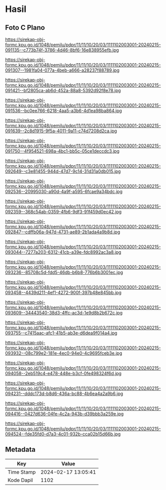 # Hasil

## Foto C Plano

https://sirekap-obj-formc.kpu.go.id/1048/pemilu/pdpr/11/11/10/20/03/1111102003001-20240215-091135--c773b74f-3786-4d46-8bf6-16e838955efb.jpg

https://sirekap-obj-formc.kpu.go.id/1048/pemilu/pdpr/11/11/10/20/03/1111102003001-20240215-091307--1981fa04-077a-4beb-a666-a28237f88789.jpg

https://sirekap-obj-formc.kpu.go.id/1048/pemilu/pdpr/11/11/10/20/03/1111102003001-20240215-091421--bf2805ca-ab6d-452a-88a8-5392d92f8e78.jpg

https://sirekap-obj-formc.kpu.go.id/1048/pemilu/pdpr/11/11/10/20/03/1111102003001-20240215-091536--bc0ee766-6218-4aa5-a3b6-4d1ea98ba864.jpg

https://sirekap-obj-formc.kpu.go.id/1048/pemilu/pdpr/11/11/10/20/03/1111102003001-20240215-091639--2c8d1915-9f5a-4011-9a11-c74d7208d2ca.jpg

https://sirekap-obj-formc.kpu.go.id/1048/pemilu/pdpr/11/11/10/20/03/1111102003001-20240215-091750--4f954521-698a-4bc1-bb5c-05ce1deccdc3.jpg

https://sirekap-obj-formc.kpu.go.id/1048/pemilu/pdpr/11/11/10/20/03/1111102003001-20240215-092649--c3e81455-944d-47d7-9c14-31d31a0db015.jpg

https://sirekap-obj-formc.kpu.go.id/1048/pemilu/pdpr/11/11/10/20/03/1111102003001-20240215-092536--20995030-a90d-4a9f-a595-6fcae9a34bdc.jpg

https://sirekap-obj-formc.kpu.go.id/1048/pemilu/pdpr/11/11/10/20/03/1111102003001-20240215-092359--368c54ab-0359-4fb6-9df3-91f459d0ec42.jpg

https://sirekap-obj-formc.kpu.go.id/1048/pemilu/pdpr/11/11/10/20/03/1111102003001-20240215-092847--cdffb06a-947d-4731-ae89-2b1ada4a9b8d.jpg

https://sirekap-obj-formc.kpu.go.id/1048/pemilu/pdpr/11/11/10/20/03/1111102003001-20240215-093044--7277a203-6312-41cb-a39e-fdc8992ac3a8.jpg

https://sirekap-obj-formc.kpu.go.id/1048/pemilu/pdpr/11/11/10/20/03/1111102003001-20240215-093236--85708c5d-fdd5-46db-b6b8-776b6b3001ec.jpg

https://sirekap-obj-formc.kpu.go.id/1048/pemilu/pdpr/11/11/10/20/03/1111102003001-20240215-093458--4439d211-4ef1-4272-900f-397b48e845bb.jpg

https://sirekap-obj-formc.kpu.go.id/1048/pemilu/pdpr/11/11/10/20/03/1111102003001-20240215-093609--34443540-38d3-4ffc-ac3d-1e9d8b2b672c.jpg

https://sirekap-obj-formc.kpu.go.id/1048/pemilu/pdpr/11/11/10/20/03/1111102003001-20240215-093755--c7415aac-afc1-41b5-ab3e-d6dea9f014a4.jpg

https://sirekap-obj-formc.kpu.go.id/1048/pemilu/pdpr/11/11/10/20/03/1111102003001-20240215-093932--08c799e2-181e-4ec0-94e0-4c9695fceb3e.jpg

https://sirekap-obj-formc.kpu.go.id/1048/pemilu/pdpr/11/11/10/20/03/1111102003001-20240215-094058--2eb519c4-e478-448e-b3cf-0fe498324f6d.jpg

https://sirekap-obj-formc.kpu.go.id/1048/pemilu/pdpr/11/11/10/20/03/1111102003001-20240215-094231--dddc173d-b8d6-436a-bc88-4b6ea4a2a9b6.jpg

https://sirekap-obj-formc.kpu.go.id/1048/pemilu/pdpr/11/11/10/20/03/1111102003001-20240215-094416--0427d636-04fe-4c2a-943b-d39bbb3a259e.jpg

https://sirekap-obj-formc.kpu.go.id/1048/pemilu/pdpr/11/11/10/20/03/1111102003001-20240215-094524--fde35fd0-d7a3-4c01-932b-cca02b15d66b.jpg


## Metadata

| Key        | Value               |
| ---------- | ------------------- |
| Time Stamp | 2024-02-17 13:05:41 |
| Kode Dapil | 1102                |



